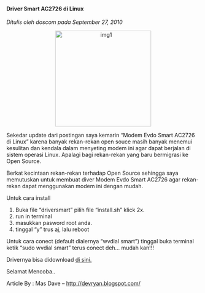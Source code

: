 #### Driver Smart AC2726 di Linux
_Ditulis oleh doscom pada September 27, 2010_

<p align="center">
	<img src="./posts/2010-09-27-driver-smart-ac-2726-linux/zte_smart-ac2726.jpg" height="250px" alt="img1">
</p> 

Sekedar update dari postingan saya kemarin “Modem Evdo Smart AC2726 di Linux” karena banyak rekan-rekan open souce masih banyak menemui kesulitan dan kendala dalam menyeting modem ini agar dapat berjalan di sistem operasi Linux. Apalagi bagi rekan-rekan yang baru bermigrasi ke Open Source.

Berkat kecintaan rekan-rekan terhadap Open Source sehingga saya memutuskan untuk membuat diver Modem Evdo Smart AC2726 agar rekan-rekan dapat menggunakan modem ini dengan mudah.

Untuk cara install
1. Buka file “driversmart” pilih file “install.sh” klick 2x.
2. run in terminal
3. masukkan pasword root anda.
4. tinggal “y” trus aj, lalu reboot

Untuk cara conect
(default dialernya “wvdial smart”)
tinggal buka terminal ketik “sudo wvdial smart” terus conect deh…
mudah kan!!!

Drivernya bisa didownload [di sini.](http://www.ziddu.com/download/11839189/driversmart.zip.html)

Selamat Mencoba..

Article By : Mas Dave – <http://devryan.blogspot.com/>